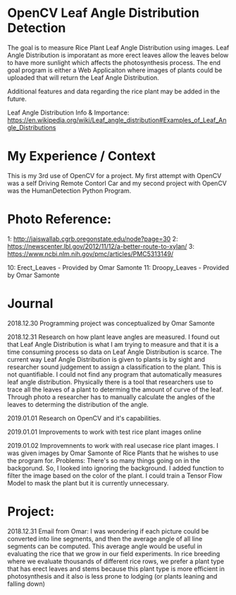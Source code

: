 # OpenCV Leaf Angle Distribution Detection
The goal is to measure Rice Plant Leaf Angle Distribution using images. Leaf Angle Distribution is imporatant as more erect leaves allow the leaves below to have more sunlight which affects the photosynthesis process. The end goal program is either a Web Applicaiton where images of plants could be uploaded that will return the Leaf Angle Distribution. 

Additional features and data regarding the rice plant may be added in the future. 


Leaf Angle Distribution Info & Importance: 
https://en.wikipedia.org/wiki/Leaf_angle_distribution#Examples_of_Leaf_Angle_Distributions

# My Experience / Context
This is my 3rd use of OpenCV for a project. My first attempt with OpenCV was a self Driving Remote Contorl Car and my second project with OpenCV was the HumanDetection Python Program. 


# Photo Reference:
1: http://jaiswallab.cgrb.oregonstate.edu/node?page=30 
2: https://newscenter.lbl.gov/2012/11/12/a-better-route-to-xylan/ 
3: https://www.ncbi.nlm.nih.gov/pmc/articles/PMC5313149/ 

10: Erect_Leaves - Provided by Omar Samonte
11: Droopy_Leaves - Provided by Omar Samonte


# Journal 
2018.12.30 Programming project was conceptualized by Omar Samonte

2018.12.31 Research on how plant leave angles are measured. I found out that Leaf Angle Distribution is what I am trying to measure and that it is a time consuming process so data on Leaf Angle Distribution is scarce. The current way Leaf Angle Distribution is given to plants is by sight and researcher sound judgement to assign a classification to the plant. This is not quantifiable. I could not find any program that automatically measures leaf angle distribution. Physically there is a tool that researchers use to trace all the leaves of a plant to determing the amount of curve of the leaf. Through photo a researcher has to manually calculate the angles of the leaves to determing the distribution of the angle. 

2019.01.01 Research on OpenCV and it's capabilities. 

2019.01.01 Improvements to work with test rice plant images online 

2019.01.02 Improvemnents to work with real usecase rice plant images. I was given images by Omar Samonte of Rice Plants that he wishes to use the program for. Problems: There's so many things going on in the backgorund. So, I looked into ignoring the background. I added function to filter the image based on the color of the plant. I could train a Tensor Flow Model to mask the plant but it is currently unnecessary. 

# Project: 
2018.12.31 Email from Omar: 
I was wondering if each picture could be converted into line segments, and then the average angle of all line segments can be computed. This average angle would be useful in  evaluating the rice that we grow in our field experiments. In rice breeding where we evaluate thousands of different rice rows, we prefer a plant type that has erect leaves and stems because this plant type is more efficient in photosynthesis and it also is less prone to lodging (or plants leaning and falling down)

